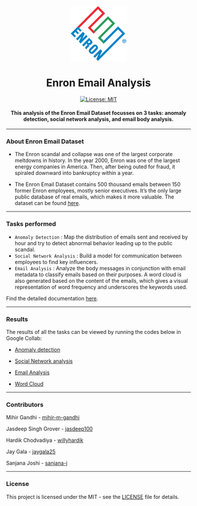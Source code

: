 <p align="center">
  <a href="" rel="noopener">
 <img height=150px src="./enron.png" alt="Enron-logo"></a>
</p>

<h1 align="center">Enron Email Analysis</h1>

<div align="center">

[![License: MIT](https://img.shields.io/badge/License-MIT-green.svg)](https://opensource.org/licenses/MIT)

<h4> This analysis of the Enron Email Dataset focusses on 3 tasks: anomaly detection, social network analysis, and email body analysis. </h4>

</div>

-----------------------------------------
### About Enron Email Dataset

* The Enron scandal and collapse was one of the largest corporate meltdowns in history. In the year 2000, Enron was one of the largest energy companies in America. Then, after being outed for fraud, it spiraled downward into bankruptcy within a year. 

* The Enron Email Dataset contains 500 thousand emails between 150 former Enron employees, mostly senior executives. It’s the only large public database of real emails, which makes it more valuable. The dataset can be found [here](https://www.cs.cmu.edu/~enron/). 

------------------------------------------
### Tasks performed

- `Anomaly Detection` : Map the distribution of emails sent and received by hour and try to detect abnormal behavior leading up to the public scandal.
- `Social Network Analysis` : Build a model for communication between employees to find key influencers.
- `Email Analysis` : Analyze the body messages in conjunction with email metadata to classify emails based on their purposes. A word cloud is also generated based on the content of the emails, which gives a visual representation of word frequency and underscores the keywords used.

Find the detailed documentation [here]().

------------------------------------------
### Results

The results of all the tasks can be viewed by running the codes below in Google Collab:

* [Anomaly detection](https://colab.research.google.com/drive/1leAmK2O2ZsxwRz3A5mrmzg1Y_CxfpgxA)

* [Social Network analysis](https://colab.research.google.com/drive/1n8Dkbz1_OgNNehZeDqCWL2hmIns3GPSf)

* [Email Analysis](https://colab.research.google.com/drive/1rsvSLKSl9qrmJE__chG10Q09iBKHfftv)

* [Word Cloud](https://colab.research.google.com/drive/1uWxIbpSpCQyOPYiGieHUl2mkSG50SYZ2)

------------------------------------------
### Contributors

Mihir Gandhi - [mihir-m-gandhi](https://github.com/mihir-m-gandhi)

Jasdeep Singh Grover - [jasdeep100](https://github.com/jasdeep100)

Hardik Chodvadiya - [willyhardik](https://github.com/willyhardik)

Jay Gala - [jaygala25](https://github.com/jaygala25)

Sanjana Joshi - [sanjana-j](https://github.com/sanjana-j)

------------------------------------------
### License
This project is licensed under the MIT - see the [LICENSE](./LICENSE) file for details.
